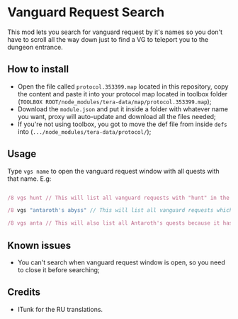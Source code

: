 # Vanguard Request Search

This mod lets you search for vanguard request by it's names so you don't have to scroll all the way down just to find a VG to teleport you to the dungeon entrance.

## How to install

 - Open the file called `protocol.353399.map` located in this repository, copy the content and paste it into your protocol map located in toolbox folder (`TOOLBOX ROOT/node_modules/tera-data/map/protocol.353399.map`);
 - Download the `module.json` and put it inside a folder with whatever name you want, proxy will auto-update and download all the files needed;
 - If you're not using toolbox, you got to move the def file from inside `defs` into (`.../node_modules/tera-data/protocol/`);

## Usage

Type `vgs name` to open the vanguard request window with all quests with that name.
E.g:
```javascript

/8 vgs hunt // This will list all vanguard requests with "hunt" in the name.

/8 vgs "antaroth's abyss" // This will list all vanguard requests which name matches "antaroth's abyss".

/8 vgs anta // This will also list all Antaroth's quests because it has "anta" in the name.
```

## Known issues

- You can't search when vanguard request window is open, so you need to close it before searching;

## Credits

- ITunk for the RU translations.